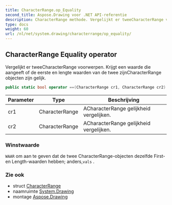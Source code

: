 ```yaml
---
title: CharacterRange.op_Equality
second_title: Aspose.Drawing voor .NET API-referentie
description: CharacterRange methode. Vergelijkt er tweeCharacterRange voorwerpen. Krijgt een waarde die aangeeft of de eerste en lengte waarden van de twee zijnCharacterRange objecten zijn gelijk.
type: docs
weight: 60
url: /nl/net/system.drawing/characterrange/op_equality/
---
```

## CharacterRange Equality operator

Vergelijkt er tweeCharacterRange voorwerpen. Krijgt een waarde die aangeeft of de eerste en lengte waarden van de twee zijnCharacterRange objecten zijn gelijk.

```csharp
public static bool operator ==(CharacterRange cr1, CharacterRange cr2)
```

| Parameter | Type | Beschrijving |
| --- | --- | --- |
| cr1 | CharacterRange | ACharacterRange gelijkheid vergelijken. |
| cr2 | CharacterRange | ACharacterRange gelijkheid vergelijken. |

### Winstwaarde

`WAAR` om aan te geven dat de twee CharacterRange-objecten dezelfde First- en Length-waarden hebben; anders,`vals` .

### Zie ook

* struct [CharacterRange](../)
* naamruimte [System.Drawing](../../characterrange/)
* montage [Aspose.Drawing](../../../)


